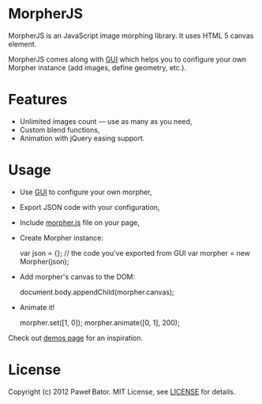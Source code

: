 # MorpherJS

MorpherJS is an JavaScript image morphing library. It uses HTML 5 canvas element.

MorpherJS comes along with [GUI] which helps you to configure your own Morpher instance (add images, define geometry, etc.).

# Features

* Unlimited images count &mdash; use as many as you need,
* Custom blend functions,
* Animation with jQuery easing support.

# Usage

* Use [GUI] to configure your own morpher,
* Export JSON code with your configuration,
* Include [morpher.js] file on your page,
* Create Morpher instance:

  var json = {}; // the code you've exported from GUI
  var morpher = new Morpher(json);

* Add morpher's canvas to the DOM:

  document.body.appendChild(morpher.canvas);

* Animate it!

  morpher.set([1, 0]);
  morpher.animate([0, 1], 200);

Check out [demos page] for an inspiration.

# License

Copyright (c) 2012 Paweł Bator. MIT License, see [LICENSE] for details.

[GUI]: http://jembezmamy.github.com/morpher-js/
[morpher.js]: http://jembezmamy.github.com/morpher-js/javascripts/morpher/morpher.js
[demos page]: http://jembezmamy.github.com/morpher-js/demos.html
[LICENSE]: https://github.com/jembezmamy/morpher-js/blob/master/LICENSE
